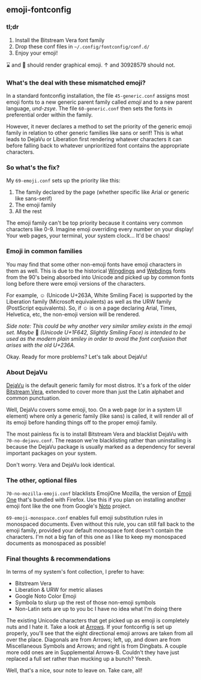 ## emoji-fontconfig
### tl;dr
1. Install the Bitstream Vera font family
2. Drop these conf files in `~/.config/fontconfig/conf.d/`
3. Enjoy your emoji!

⌛️ and 🤔 should render graphical emoji.
↑ and 30928579 should not.

### What's the deal with these mismatched emoji?
In a standard fontconfig installation, the file `45-generic.conf` assigns most emoji fonts to a new generic parent family called *emoji* and to a new parent language, *und-zsye*. The file `60-generic.conf` then sets the fonts in preferential order within the family.

However, it never declares a method to set the priority of the generic emoji family in relation to other generic families like sans or serif! This is what leads to DejaVu or Liberation first rendering whatever characters it can before falling back to whatever unprioritized font contains the appropriate characters.

### So what's the fix?
My `69-emoji.conf` sets up the priority like this:

1. The family declared by the page (whether specific like Arial or generic like sans-serif)
2. The emoji family
3. All the rest

The emoji family can't be top priority because it contains very common characters like 0-9. Imagine emoji overriding every number on your display! Your web pages, your terminal, your system clock... It'd be chaos!

### Emoji in common families
You may find that some other non-emoji fonts have emoji characters in them as well. This is due to the historical [Wingdings](https://en.wikipedia.org/wiki/Wingdings) and [Webdings](https://en.wikipedia.org/wiki/Webdings) fonts from the 90's being absorbed into Unicode and picked up by common fonts long before there were emoji versions of the characters.

For example, ☺ (Unicode U+263A, White Smiling Face) is supported by the Liberation family (Microsoft equivalents) as well as the URW family (PostScript equivalents). So, if ☺ is on a page declaring Arial, Times, Helvetica, etc, the non-emoji version will be rendered.

*Side note: This could be why another very similar smiley exists in the emoji set. Maybe* 🙂 *(Unicode U+1F642, Slightly Smiling Face) is intended to be used as the modern plain smiley in order to avoid the font confusion that arises with the old U+236A.*

Okay. Ready for more problems? Let's talk about DejaVu!

### About DejaVu
[DejaVu](https://en.wikipedia.org/wiki/DejaVu_fonts) is the default generic family for most distros. It's a fork of the older [Bitstream Vera](https://en.wikipedia.org/wiki/Bitstream_Vera), extended to cover more than just the Latin alphabet and common punctuation.

Well, DejaVu covers some emoji, too. On a web page (or in a system UI element) where only a generic family (like sans) is called, it will render all of its emoji before handing things off to the proper emoji family.

The most painless fix is to install Bitstream Vera and blacklist DejaVu with `70-no-dejavu.conf`. The reason we're blacklisting rather than uninstalling is because the DejaVu package is usually marked as a dependency for several important packages on your system.

Don't worry. Vera and DejaVu look identical.

### The other, optional files
`70-no-mozilla-emoji.conf` blacklists EmojiOne Mozilla, the version of [Emoji One](https://github.com/eosrei/emojione-color-font) that's bundled with Firefox. Use this if you plan on installing another emoji font like the one from Google's [Noto](https://github.com/googlei18n/noto-emoji) project.

`69-emoji-monospace.conf` enables full emoji substitution rules in monospaced documents. Even without this rule, you can still fall back to the emoji family, provided your default monospace font doesn't contain the characters. I'm not a big fan of this one as I like to keep my monospaced documents as monospaced as possible!

### Final thoughts & recommendations
In terms of my system's font collection, I prefer to have:
  * Bitstream Vera
  * Liberation & URW for metric aliases
  * Google Noto Color Emoji
  * Symbola to slurp up the rest of those non-emoji symbols
  * Non-Latin sets are up to you bc I have no idea what I'm doing there

The existing Unicode characters that get picked up as emoji is completely nuts and I hate it. Take a look at [Arrows](https://en.wikipedia.org/wiki/Arrow_(symbol)#Arrows_by_Unicode_plane). If your fontconfig is set up properly, you'll see that the eight directional emoji arrows are taken from all over the place. Diagonals are from Arrows; left, up, and down are from Miscellaneous Symbols and Arrows; and right is from Dingbats. A couple more odd ones are in Supplemental Arrows-B. Couldn't they have just replaced a full set rather than mucking up a bunch? Yeesh.

Well, that's a nice, sour note to leave on. Take care, all!
